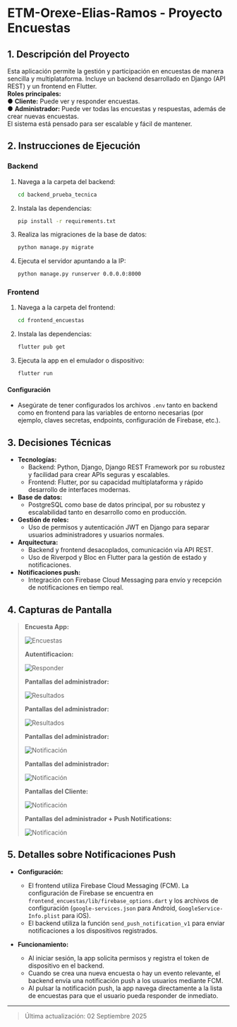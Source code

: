 # ETM-Orexe-Elias-Ramos - Proyecto Encuestas

## 1. Descripción del Proyecto

Esta aplicación permite la gestión y participación en encuestas de manera sencilla y multiplataforma. Incluye un backend desarrollado en Django (API REST) y un frontend en Flutter.  
**Roles principales:**  
● **Cliente:** Puede ver y responder encuestas.  
● **Administrador:** Puede ver todas las encuestas y respuestas, además de crear nuevas encuestas.  
El sistema está pensado para ser escalable y fácil de mantener.

## 2. Instrucciones de Ejecución

### Backend

1. Navega a la carpeta del backend:
   ```bash
   cd backend_prueba_tecnica
   ```
2. Instala las dependencias:
   ```bash
   pip install -r requirements.txt
   ```
3. Realiza las migraciones de la base de datos:
   ```bash
   python manage.py migrate
   ```
4. Ejecuta el servidor apuntando a la IP:
   ```bash
   python manage.py runserver 0.0.0.0:8000
   ```

### Frontend

1. Navega a la carpeta del frontend:
   ```bash
   cd frontend_encuestas
   ```
2. Instala las dependencias:
   ```bash
   flutter pub get
   ```
3. Ejecuta la app en el emulador o dispositivo:
   ```bash
   flutter run
   ```

#### Configuración

- Asegúrate de tener configurados los archivos `.env` tanto en backend como en frontend para las variables de entorno necesarias (por ejemplo, claves secretas, endpoints, configuración de Firebase, etc.).

## 3. Decisiones Técnicas

- **Tecnologías:**  
  - Backend: Python, Django, Django REST Framework por su robustez y facilidad para crear APIs seguras y escalables.
  - Frontend: Flutter, por su capacidad multiplataforma y rápido desarrollo de interfaces modernas.
- **Base de datos:**  
  - PostgreSQL como base de datos principal, por su robustez y escalabilidad tanto en desarrollo como en producción.
- **Gestión de roles:**  
  - Uso de permisos y autenticación JWT en Django para separar usuarios administradores y usuarios normales.
- **Arquitectura:**  
  - Backend y frontend desacoplados, comunicación vía API REST.
  - Uso de Riverpod y Bloc en Flutter para la gestión de estado y notificaciones.
- **Notificaciones push:**  
  - Integración con Firebase Cloud Messaging para envío y recepción de notificaciones en tiempo real.

## 4. Capturas de Pantalla

> **Encuesta App:**
>
> ![Encuestas](screenshots/img1.png)
>
> **Autentificacion:**
>
> ![Responder](screenshots/img2.png)
>
> **Pantallas del administrador:**
>
> ![Resultados](screenshots/img3.png)
>
> **Pantallas del administrador:**
>
> ![Resultados](screenshots/img4.png)
>
> **Pantallas del administrador:**
>
> ![Notificación](screenshots/img4.png)
>
> **Pantallas del administrador:**
>
> ![Notificación](screenshots/img5.png)
>
> **Pantallas del Cliente:**
>
> ![Notificación](screenshots/img6.png)
>
> **Pantallas del administrador + Push Notifications:**
>
> ![Notificación](screenshots/img7.png)


## 5. Detalles sobre Notificaciones Push

- **Configuración:**  
  - El frontend utiliza Firebase Cloud Messaging (FCM). La configuración de Firebase se encuentra en `frontend_encuestas/lib/firebase_options.dart` y los archivos de configuración (`google-services.json` para Android, `GoogleService-Info.plist` para iOS).
  - El backend utiliza la función `send_push_notification_v1` para enviar notificaciones a los dispositivos registrados.

- **Funcionamiento:**  
  - Al iniciar sesión, la app solicita permisos y registra el token de dispositivo en el backend.
  - Cuando se crea una nueva encuesta o hay un evento relevante, el backend envía una notificación push a los usuarios mediante FCM.
  - Al pulsar la notificación push, la app navega directamente a la lista de encuestas para que el usuario pueda responder de inmediato.

---

> Última actualización: 02 Septiembre 2025
